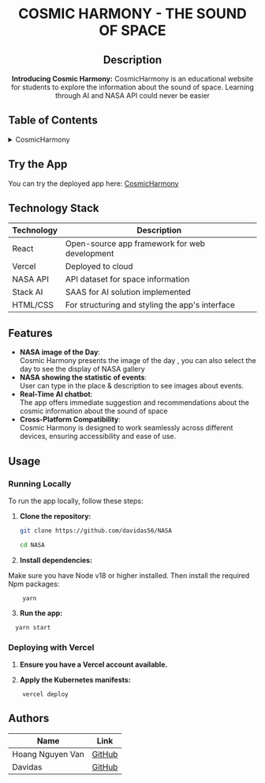 <!-- PROJECT TITLE -->
<h1 align="center">COSMIC HARMONY - THE SOUND OF SPACE</h1>
<div id="header" align="center">
</div>
<h2 align="center">
 Description
</h2>
<p align="center"><strong>Introducing Cosmic Harmony:</strong>
   CosmicHarmony is an educational website for students to explore the information about the sound of space. Learning through AI and NASA API could never be easier</p>

## Table of Contents

<details>
<summary>CosmicHarmony</summary>

- [Application Description](#application-description)
- [Try the App](#try-the-app)
- [Technology Stack](#technology-stack)
- [Features](#features)
- [Usage](#usage)
  - [Running Locally](#running-locally)
  - [Deploying with Vercel](#deploying-with-kubernetes)
- [Authors](#authors)
- [License](#license)

</details>

## Try the App

You can try the deployed app here: [CosmicHarmony](https://soundofspace.vercel.app/)

## Technology Stack

| Technology   | Description                                      |
| ------------ | ------------------------------------------------ |
| React    | Open-source app framework for web development       |
| Vercel       | Deployed to cloud |
| NASA API       | API dataset for space information         |
| Stack AI        | SAAS for AI solution implemented     |
| HTML/CSS     | For structuring and styling the app's interface   |


## Features

- **NASA image of the Day**:<br> Cosmic Harmony presents the image of the day , you can also select the day to see the display of NASA gallery
- **NASA showing the statistic of events**:<br> User can type in the place & description to see images about events.
- **Real-Time AI chatbot**:<br> The app offers immediate suggestion and recommendations about the cosmic information about the sound of space
- **Cross-Platform Compatibility**:<br> Cosmic Harmony is designed to work seamlessly across different devices, ensuring accessibility and ease of use.

## Usage

### Running Locally

To run the app locally, follow these steps:

1. **Clone the repository:**

   ```bash
   git clone https://github.com/davidas56/NASA

   cd NASA

2. **Install dependencies:**

Make sure you have Node v18 or higher installed. Then install the required Npm packages:
    

```
    yarn
```


3. **Run the app:**


```  
  yarn start
```

### Deploying with Vercel

1. **Ensure you have a Vercel account available.**

2. **Apply the Kubernetes manifests:**

```
    vercel deploy
```


## Authors

| Name               | Link                                      |
| ------------------ | ----------------------------------------- |
| Hoang Nguyen Van | [GitHub](https://github.com/hoangnv170752) |
| Davidas | [GitHub](https://github.com/davidas56) |

